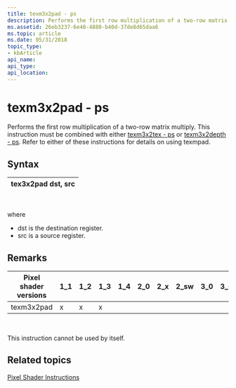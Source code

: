 ```yaml
---
title: texm3x2pad - ps
description: Performs the first row multiplication of a two-row matrix multiply. This instruction must be combined with either texm3x2tex - ps or texm3x2depth - ps. Refer to either of these instructions for details on using texmpad.
ms.assetid: 26eb3237-6e48-4880-b40d-37de8d65daa6
ms.topic: article
ms.date: 05/31/2018
topic_type: 
- kbArticle
api_name: 
api_type: 
api_location: 
---
```


# texm3x2pad - ps

Performs the first row multiplication of a two-row matrix multiply. This instruction must be combined with either [texm3x2tex - ps](texm3x2tex---ps.md) or [texm3x2depth - ps](texm3x2depth---ps.md). Refer to either of these instructions for details on using texmpad.

## Syntax



| tex3x2pad dst, src |
|--------------------|



 

where

-   dst is the destination register.
-   src is a source register.

## Remarks



| Pixel shader versions | 1\_1 | 1\_2 | 1\_3 | 1\_4 | 2\_0 | 2\_x | 2\_sw | 3\_0 | 3\_sw |
|-----------------------|------|------|------|------|------|------|-------|------|-------|
| texm3x2pad            | x    | x    | x    |      |      |      |       |      |       |



 

This instruction cannot be used by itself.

## Related topics

<dl> <dt>

[Pixel Shader Instructions](dx9-graphics-reference-asm-ps-instructions.md)
</dt> </dl>

 

 




